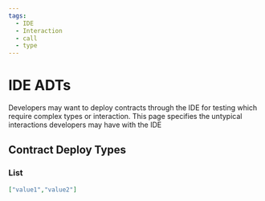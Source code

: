 ```yaml
---
tags:
  - IDE 
  - Interaction
  - call 
  - type
---
```


# IDE ADTs

Developers may want to deploy contracts through the IDE for testing which require complex types or interaction. This page specifies the untypical interactions developers may have with the IDE

## Contract Deploy Types

### List

```json
["value1","value2"]
```
